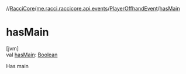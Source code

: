 //[RacciCore](../../../index.md)/[me.racci.raccicore.api.events](../index.md)/[PlayerOffhandEvent](index.md)/[hasMain](has-main.md)

# hasMain

[jvm]\
val [hasMain](has-main.md): [Boolean](https://kotlinlang.org/api/latest/jvm/stdlib/kotlin/-boolean/index.html)

Has main
